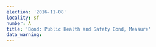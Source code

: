 ```yaml
---
election: '2016-11-08'
locality: sf
number: A
title: 'Bond: Public Health and Safety Bond, Measure'
data_warning: 
---
```



